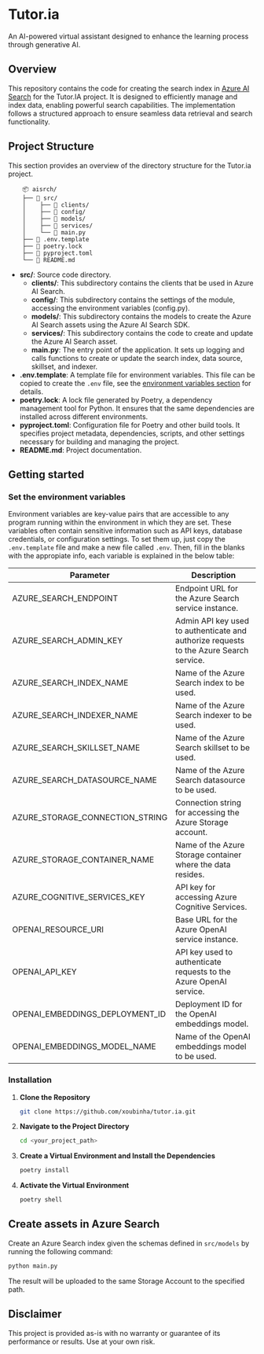 # Tutor.ia
An AI-powered virtual assistant designed to enhance the learning process through generative AI.

## Overview

This repository contains the code for creating the search index in [Azure AI Search](https://learn.microsoft.com/en-us/azure/search/search-what-is-azure-search) for the Tutor.IA project. It is designed to efficiently manage and index data, enabling powerful search capabilities. The implementation follows a structured approach to ensure seamless data retrieval and search functionality.

## Project Structure

This section provides an overview of the directory structure for the Tutor.ia project.

```
    📦 aisrch/
    ├── 📂 src/
    │    ├── 📂 clients/
    │    ├── 📂 config/
    │    ├── 📂 models/
    │    ├── 📂 services/
    │    └── 📄 main.py
    ├── 📄 .env.template
    ├── 📄 poetry.lock
    ├── 📄 pyproject.toml
    └── 📄 README.md
```

- **src/**: Source code directory.
    - **clients/**: This subdirectory contains the clients that be used in Azure AI Search.
    - **config/**: This subdirectory contains the settings of the module, accessing the environment variables (config.py).
    - **models/**: This subdirectory contains the models to create the Azure AI Search assets using the Azure AI Search SDK.
    - **services/**: This subdirectory contains the code to create and update the Azure AI Search asset.
    - **main.py**: The entry point of the application. It sets up logging and calls functions to create or update the search index, data source, skillset, and indexer.
- **.env.template**: A template file for environment variables. This file can be copied to create the `.env` file, see the [environment variables section](#set-the-environment-variables) for details.
- **poetry.lock**: A lock file generated by Poetry, a dependency management tool for Python. It ensures that the same dependencies are installed across different environments.
- **pyproject.toml**: Configuration file for Poetry and other build tools. It specifies project metadata, dependencies, scripts, and other settings necessary for building and managing the project.
- **README.md**: Project documentation.

## Getting started 

### Set the environment variables

Environment variables are key-value pairs that are accessible to any program running within the environment in which they are set. These variables often contain sensitive information such as API keys, database credentials, or configuration settings. To set them up, just copy the `.env.template` file and make a new file called `.env`. Then, fill in the blanks with the appropiate info, each variable is explained in the below table:

| **Parameter**                               | **Description**                                                                                            |
|---------------------------------------------|------------------------------------------------------------------------------------------------------------|
| AZURE_SEARCH_ENDPOINT                       | Endpoint URL for the Azure Search service instance.                                                        |
| AZURE_SEARCH_ADMIN_KEY                      | Admin API key used to authenticate and authorize requests to the Azure Search service.                     |
| AZURE_SEARCH_INDEX_NAME                     | Name of the Azure Search index to be used.                                                                 |
| AZURE_SEARCH_INDEXER_NAME                   | Name of the Azure Search indexer to be used.                                                               |
| AZURE_SEARCH_SKILLSET_NAME                  | Name of the Azure Search skillset to be used.                                                              |
| AZURE_SEARCH_DATASOURCE_NAME                | Name of the Azure Search datasource to be used.                                                            |
| AZURE_STORAGE_CONNECTION_STRING             | Connection string for accessing the Azure Storage account.                                                 |
| AZURE_STORAGE_CONTAINER_NAME                | Name of the Azure Storage container where the data resides.                                                |
| AZURE_COGNITIVE_SERVICES_KEY                | API key for accessing Azure Cognitive Services.                                                            |
| OPENAI_RESOURCE_URI                         | Base URL for the Azure OpenAI service instance.                                                            |
| OPENAI_API_KEY                              | API key used to authenticate requests to the Azure OpenAI service.                                          |
| OPENAI_EMBEDDINGS_DEPLOYMENT_ID             | Deployment ID for the OpenAI embeddings model.                                                             |
| OPENAI_EMBEDDINGS_MODEL_NAME                | Name of the OpenAI embeddings model to be used.                                                            |

### Installation

1. **Clone the Repository**

   ```bash
   git clone https://github.com/xoubinha/tutor.ia.git
   ```

2. **Navigate to the Project Directory**

   ```bash
   cd <your_project_path>
   ```

3. **Create a Virtual Environment and Install the Dependencies**

   ```bash
   poetry install
   ```

4. **Activate the Virtual Environment**

     ```bash
     poetry shell
     ```

## Create assets in Azure Search

Create an Azure Search index given the schemas defined in `src/models` by running the following command:
```bash
python main.py
```

The result will be uploaded to the same Storage Account to the specified path.

## Disclaimer
This project is provided as-is with no warranty or guarantee of its performance or results. Use at your own risk.